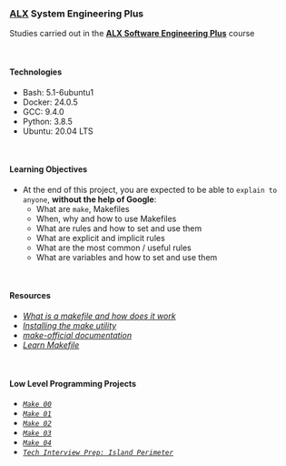 ### [ALX](https://www.alxafrica.com/) System Engineering Plus

Studies carried out in the **[ALX Software Engineering Plus](https://www.alxafrica.com/software-engineering-plus/)** course

<br />

#### Technologies

* Bash:     5.1-6ubuntu1
* Docker:   24.0.5
* GCC:      9.4.0
* Python:   3.8.5
* Ubuntu:   20.04 LTS

<br />

#### Learning Objectives

* At the end of this project, you are expected to be able to `explain to anyone`, **without the help of Google**:
    * What are `make`, Makefiles
    * When, why and how to use Makefiles
    * What are rules and how to set and use them
    * What are explicit and implicit rules
    * What are the most common / useful rules
    * What are variables and how to set and use them

<br />

#### Resources

* _[What is a makefile and how does it work](https://opensource.com/article/18/8/what-how-makefile)_
* _[Installing the make utility](https://www.geeksforgeeks.org/how-to-install-make-on-ubuntu/)_
* _[make-official documentation](https://www.gnu.org/software/make/manual/html_node/)_
* _[Learn Makefile](https://makefiletutorial.com/)_

<br />

#### Low Level Programming Projects

* _[`Make 00`](0-Makefile)_
* _[`Make 01`](1-Makefile)_
* _[`Make 02`](2-Makefile)_
* _[`Make 03`](3-Makefile)_
* _[`Make 04`](4-Makefile)_
* _[`Tech Interview Prep: Island Perimeter`](5-island_perimeter.py)_

<br />
